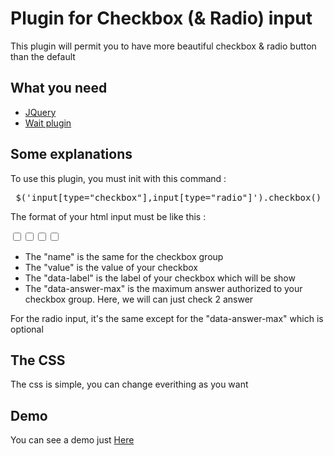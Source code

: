 Plugin for Checkbox (& Radio) input
===============

<p> This plugin will permit you to have more beautiful checkbox & radio button than the default </p>

<h2> What you need </h2>
<ul>
    <li> <a href="http://jquery.com/"> JQuery </a> </li>
    <li> <a href="https://github.com/kookii/wait-plugin-js"> Wait plugin </a> </li>
</ul>


<h2> Some explanations </h2>
<p> To use this plugin, you must init with this command :  </p>
<pre> $('input[type="checkbox"],input[type="radio"]').checkbox() </pre>

<p> The format of your html input must be like this : 

<br/>

<pre><input type="checkbox" name="check" value = "test"  data-label = "Ma reponse" data-answer-max="2"/><input type="checkbox" name="check" value = "test-2" data-label = "Ma reponse 2" data-answer-max="2"/><input type="checkbox" name="check" value = "test-3" data-label = "Ma reponse 3" data-answer-max="2"/><input type="checkbox" name="check" value = "test-4" data-label = "Ma reponse 4" data-answer-max="2"/>
</pre>
</p>

<ul>
    <li> The "name" is the same for the checkbox group </li>
    <li> The "value" is the value of your checkbox </li>
    <li> The "data-label" is the label of your checkbox which will be show </li>
    <li> The "data-answer-max" is the maximum answer authorized to your checkbox group. Here, we will can just check 2 answer </li>
</ul>

<p> For the radio input, it's the same except for the "data-answer-max" which is optional </p>

<h2> The CSS </h2>
<p> The css is simple, you can change everithing as you want </p>

<h2> Demo </h2>
<p> You can see a demo just <a href="http://demo.lemalesaint.fr/checkbox_plugin/demo/"> Here </a> </p>